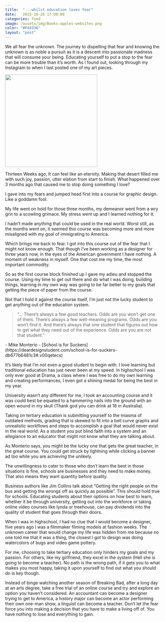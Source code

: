 ```yaml
---
title:  "...whilst education loves fear"
date:   2015-10-26 17:00:00
categories: food
image: /assets/img/Books-apples-websites.png
color: "#F44336"
layout: "post"
---
```


We all fear the unknown. The journey to dispelling that fear and knowing the unknown is as noble a pursuit as it is a descent into passionate madness that will consume your being. Educating yourself to put a stop to the fear can be more trouble than it’s worth. As I found out, looking through my Instagram to when I last posted one of my art pieces.

<img src="https://dl-web.dropbox.com/get/File%2023-10-2015%2C%2010%2000%2030%20AM.jpeg?_subject_uid=38229049&w=AAAskl-EKyTYEx7T_3RZi1pZy7Ek0nBZIQUrzg_I5rMrkA" style="width:300px;" />

Thirteen Weeks ago, It can feel like an eternity.  Making that desert filled me with such joy, passion, utter elation from start to finish. What happened over 3 months ago that caused me to stop doing something I love?

I gave into my fears and jumped head first into a course for graphic design. Like a goddamn fool.

My life went on hold for those three months, my demeanor went from a wry grin to a scowling grimace. My stress went up and I learned nothing for it.

I hadn't made anything that could be used in the real world. Worst still, as the months went on, it seemed this course was becoming more and more misaligned with my goal of immigrating to America.

Which brings me back to fear. I got into this course out of the fear that I might not know enough. That though I’ve been working as a designer for three years now, in the eyes of the American government I have nothing. A moment of weakness in myself. One that cost me my time, the most important commodity.

So as the first course block finished up I gave my adieu and stopped the course. Using my time to get out there and do what I was doing, building things, learning in my own way was going to be far better to my goals that getting the piece of paper from the course.

Not that I hold it against the course itself, I’m just not the lucky student to get anything out of the education system.

<blockquote>“… There’s always a few good teachers. Odds are you won’t get one of them. There’s always a few well-meaning programs. Odds are you won’t find it. And there’s always that one student that figures out how to get what they need out of the experience. Odds are you are not that student.”</blockquote>
- Mike Monterio - [School is for Suckers](https://deardesignstudent.com/school-is-for-suckers-db677b6481c3#.v00qetecs)

It’s likely that I’m not even a good student to begin with. I love learning but traditional education has just never been at my speed. In highschool I was only ever good at Drama, a class where I was free to do my own learning and creating performances, I even got a shining medal for being the best in my year.

University wasn’t any different for me, I took an accounting course and it was could best be equated to a hammering nails into the ground with an open wound in my skull (Thank god you can drink at 18 in Australia).

Taking on tertiary education is submitting yourself to the miasma of outdated methods, grading that is skewed to fit into a bell curve graphs and unrealistic workflows and steps to accomplish a goal that would never exist in the real world. As a student you put blind faith into a system and an allegiance to an educator that might not know what they are talking about.

As Monterio says, you might be the lucky one that gets the great teacher, in the great course. You could get struck by lightning while clicking a banner ad too while you are achieving the unlikely.

The unwillingness to cater to those who don’t learn the best in those situations is fine, schools are businesses and they need to make money. That also means they want quantity before quality.

Business authors like Jim Collins talk about “Getting the right people on the bus and getting the wrongs off as quickly as possible”. This should hold true for schools. Educating students about their options on how best to learn, whether it be through university, getting out into the workforce or taking online video courses like lynda or treehouse, can pay dividends into the quality of student that goes through their doors.

When I was in highschool, I had no clue that I would become a designer, five years ago I was a filmmaker filming models at fashion weeks. The unknown career that would change my life was hidden from me because no one told me that it was a thing, the closest I got to design was doing watercolors of bugs and video game pottery.

For me, choosing to take tertiary education only hinders my goals and my passion. For others, like my girlfriend, they excel in the system (Hell she is going to become a teacher). No path is the wrong path, if it gets you to what makes you most happy, taking it upon yourself to find out what you should do is key though. 

Instead of binge watching another season of Breaking Bad, after a long day at an arts degree, take a free trial of an online course and try and explore an option you haven’t considered. An accountant can become a designer trying to get to America, a history major can become an actor performing their own one-man show, a linguist can become a teacher. Don’t let the fear force you into making a decision that you have to make a living off of. You have nothing to lose and everything to gain. 